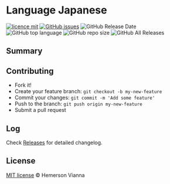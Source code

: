 # Language Japanese

[![licence mit](https://img.shields.io/badge/license-MIT-blue.svg?style=flat-square)](http://hemersonvianna.mit-license.org/)
[![GitHub issues](https://img.shields.io/github/issues/org-victorinox/language-japanese.svg)](https://github.com/org-victorinox/language-japanese/issues)
![GitHub Release Date](https://img.shields.io/github/release-date/org-victorinox/language-japanese.svg)
![GitHub top language](https://img.shields.io/github/languages/top/org-victorinox/language-japanese.svg)
![GitHub repo size](https://img.shields.io/github/repo-size/org-victorinox/language-japanese.svg)
![GitHub All Releases](https://img.shields.io/github/downloads/org-victorinox/language-japanese/total.svg)

## Summary


## Contributing

- Fork it!
- Create your feature branch: `git checkout -b my-new-feature`
- Commit your changes: `git commit -m 'Add some feature'`
- Push to the branch: `git push origin my-new-feature`
- Submit a pull request

## Log

Check [Releases](https://github.com/org-victorinox/language-japanese/releases) for detailed changelog.

## License

[MIT license](http://hemersonvianna.mit-license.org/) © Hemerson Vianna
